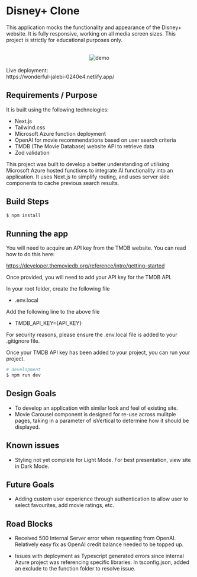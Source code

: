 # Disney+ Clone

This application mocks the functionality and appearance of the Disney+ website. It is fully responsive, working on all media screen sizes. This project is strictly for educational purposes only.

<br />

<div style='text-align: center;'>
  <img src='./demo480p.gif' alt='demo' />
</div>

<br />
Live deployment: 
<br />
https://wonderful-jalebi-0240e4.netlify.app/

## Requirements / Purpose

It is built using the following technologies:

-    Next.js
-    Tailwind.css
-    Microsoft Azure function deployment
-    OpenAI for movie recommendations based on user search criteria
-    TMDB (The Movie Database) website API to retrieve data
-    Zod validation

This project was built to develop a better understanding of utilising Microsoft Azure hosted functions to integrate AI functionality into an application. It uses Next.js to simplify routing, and uses server side components to cache previous search results.

## Build Steps

```bash
$ npm install
```

## Running the app

You will need to acquire an API key from the TMDB website. You can read how to do this here:

https://developer.themoviedb.org/reference/intro/getting-started

Once provided, you will need to add your API key for the TMDB API.

In your root folder, create the following file

-    .env.local

Add the following line to the above file

-    TMDB_API_KEY={API_KEY}

For security reasons, please ensure the .env.local file is added to your .gitignore file.

Once your TMDB API key has been added to your project, you can run your project.

```bash
# development
$ npm run dev
```

## Design Goals

-    To develop an application with similar look and feel of existing site.
-    Movie Carousel component is designed for re-use across mulitple pages, taking in a parameter of isVertical to determine how it should be displayed.

## Known issues

-    Styling not yet complete for Light Mode. For best presentation, view site in Dark Mode.

## Future Goals

-    Adding custom user experience through authentication to allow user to select favourites, add movie ratings, etc.

## Road Blocks

-    Received 500 Internal Server error when requesting from OpenAI. Relatively easy fix as OpenAI credit balance needed to be topped up.

-    Issues with deployment as Typescript generated errors since internal Azure project was referencing specific libraries. In tsconfig.json, added an exclude to the function folder to resolve issue.

